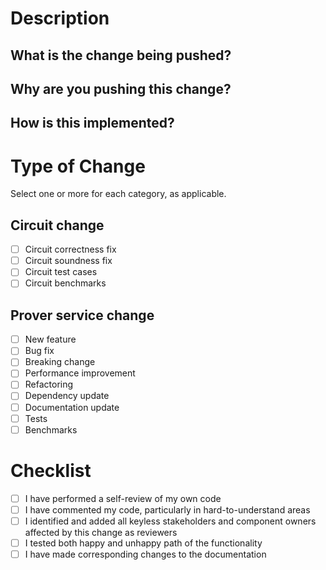 # Description

## What is the change being pushed?

<!--
 Describe **what** the change is. e.g.,:
  - fixing a soundness bug in the the IsLessThan() template
  - adding a new test for IsLessThan() to ensure that 3 < 3 cannot be satisfied
  - adding an new `/vk` endpoint to the prover service
-->

## Why are you pushing this change?

<!--
 Describe **why** you are making this change. Give as much context as needed,
 such as when/how a bug was found, why is it important that it be fixed, etc. 
 e.g.,:
  - IsLessThan() was underconstrained and wrongly allowed for 3 < 3. This would lead to a soundness break in higher level applications.
  - Important for our tests cover all edge cases.
  - We want to make it easy for anybody to see what VK the prover service is currently using.
-->

## How is this implemented?

<!--
 Describe **how** your change was implemented.
 The goal is to help reviewers and future readers understand this PR. e.g.,:
  - explain what well-known algorithms you are using, if any
  - explain the structure of the code
  - if modifying the circuit, explain why you expect your changes to maintain correctness and soundness 
  - identify any critical parts of the code that require special attention or understanding. Explain why these parts are crucial to the functionality or architecture of the project.
  - point out any areas where complex logic has been implemented. Provide a brief explanation of the logic and your approach to make it easier for reviewers to follow.
  - highlight any areas where you are particularly concerned or unsure about the code's impact on the change. This can include potential performance or security issues, or compatibility with existing features.
-->

# Type of Change

Select one or more for each category, as applicable.

## Circuit change

- [ ] Circuit correctness fix
- [ ] Circuit soundness fix
- [ ] Circuit test cases
- [ ] Circuit benchmarks

## Prover service change

- [ ] New feature
- [ ] Bug fix
- [ ] Breaking change
- [ ] Performance improvement
- [ ] Refactoring
- [ ] Dependency update
- [ ] Documentation update
- [ ] Tests
- [ ] Benchmarks

# Checklist

- [ ] I have performed a self-review of my own code
- [ ] I have commented my code, particularly in hard-to-understand areas
- [ ] I identified and added all keyless stakeholders and component owners affected by this change as reviewers
- [ ] I tested both happy and unhappy path of the functionality
- [ ] I have made corresponding changes to the documentation

<!-- Thank you for your contribution! -->
